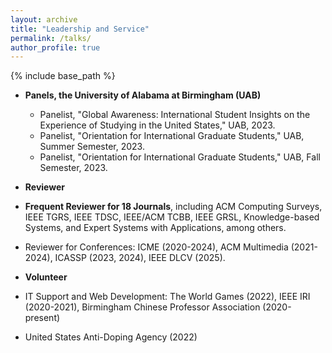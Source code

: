 ```yaml
---
layout: archive
title: "Leadership and Service"
permalink: /talks/
author_profile: true
---
```


{% include base_path %}

* **Panels, the University of Alabama at Birmingham (UAB)**
  * Panelist, "Global Awareness: International Student Insights on the Experience of Studying in the United States," UAB, 2023. 
  * Panelist, "Orientation for International Graduate Students," UAB, Summer Semester, 2023.
  * Panelist, "Orientation for International Graduate Students," UAB, Fall Semester, 2023.



* **Reviewer**
<!-- ====== -->

  * **Frequent Reviewer for 18 Journals**, including ACM Computing Surveys, IEEE TGRS, IEEE TDSC, IEEE/ACM TCBB, IEEE GRSL, Knowledge-based Systems, and Expert Systems with Applications, among others.

  * Reviewer for Conferences: ICME (2020-2024), ACM Multimedia (2021-2024), ICASSP (2023, 2024), IEEE DLCV (2025). 

* **Volunteer**
<!-- ====== -->

  * IT Support and Web Development: The World Games (2022), IEEE IRI (2020-2021), Birmingham Chinese Professor Association (2020-present)

  * United States Anti-Doping Agency (2022)


